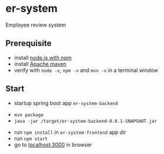 # er-system
Employee review system

## Prerequisite
 * install [node.js with npm](https://nodejs.org/en/)
 * install [Apache maven](https://maven.apache.org/install.html)
 * verify with `node -v`, `npm -v` and `mvn -v` in a terminal window
 
## Start
 * startup spring boot app `er-system-backend`
  + `mvn package`
  + `java -jar /target/er-system-backend-0.0.1-SNAPSHOT.jar`
 * run `npm install` in `er-system-frontend` app dir
 * run `npm start`
 * go to [localhost:3000](http://localhost:3000/) in browser
